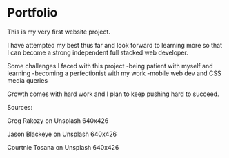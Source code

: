 # Portfolio
This is my very first website project. 

I have attempted my best thus far and look forward to learning more so that I can become a strong independent full stacked web developer. 

Some challenges I faced with this project
-being patient with myself and learning
-becoming a perfectionist with my work
-mobile web dev and CSS media queries 

Growth comes with hard work and I plan to keep pushing hard to succeed. 

Sources:

Greg Rakozy on Unsplash 640x426

Jason Blackeye on Unsplash 
640x426

Courtnie Tosana on Unsplash 640x426